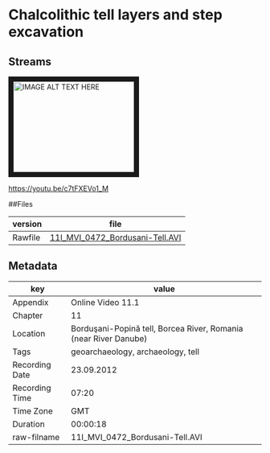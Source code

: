 # Chalcolithic tell layers and step excavation

## Streams

<a href="http://www.youtube.com/watch?feature=player_embedded&v=c7tFXEVo1_M
" target="_blank"><img src="http://img.youtube.com/vi/c7tFXEVo1_M/0.jpg" 
alt="IMAGE ALT TEXT HERE" width="240" height="180" border="10" /></a>

https://youtu.be/c7tFXEVo1_M

##Files

|version|file|
|---|---|
|Rawfile| [11I_MVI_0472_Bordusani-Tell.AVI](11I_MVI_0472_Bordusani-Tell.AVI)|

## Metadata

|key|value|
|---|---|
|Appendix|Online Video 11.1|
|Chapter|11|
|Location|Borduşani-Popină tell, Borcea River, Romania (near River Danube)|
|Tags|geoarchaeology, archaeology, tell|
|Recording Date|23.09.2012|
|Recording Time|07:20|
|Time Zone|GMT|
|Duration|00:00:18|
|raw-filname|11I_MVI_0472_Bordusani-Tell.AVI|